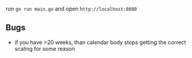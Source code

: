 run `go run main.go` and open `http://localhost:8080`

## Bugs
+ if you have >20 weeks, than calendar body stops getting the correct scaling
for some reason
